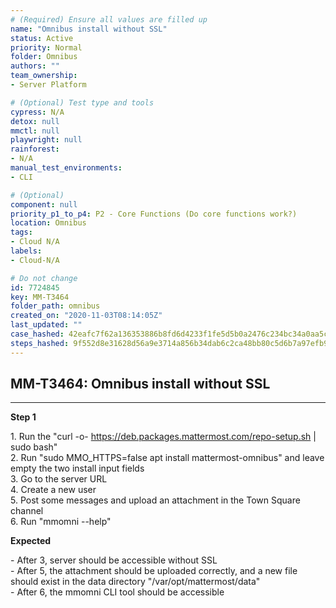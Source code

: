 ```yaml
---
# (Required) Ensure all values are filled up
name: "Omnibus install without SSL"
status: Active
priority: Normal
folder: Omnibus
authors: ""
team_ownership: 
- Server Platform

# (Optional) Test type and tools
cypress: N/A
detox: null
mmctl: null
playwright: null
rainforest: 
- N/A
manual_test_environments: 
- CLI

# (Optional)
component: null
priority_p1_to_p4: P2 - Core Functions (Do core functions work?)
location: Omnibus
tags: 
- Cloud N/A
labels: 
- Cloud-N/A

# Do not change
id: 7724845
key: MM-T3464
folder_path: omnibus
created_on: "2020-11-03T08:14:05Z"
last_updated: ""
case_hashed: 42eafc7f62a136353886b8fd6d4233f1fe5d5b0a2476c234bc34a0aa5cd7e5296fb9b0dda89de845e9d8a0f0a44d72f2
steps_hashed: 9f552d8e31628d56a9e3714a856b34dab6c2ca48bb80c5d6b7a97efb9d2a3f38598c4e9d71b05cf3c14c7b73d2c4733c
---
```


## MM-T3464: Omnibus install without SSL

---

**Step 1**

1\. Run the "curl -o- <https://deb.packages.mattermost.com/repo-setup.sh> | sudo bash"\
2\. Run "sudo MMO\_HTTPS=false apt install mattermost-omnibus" and leave empty the two install input fields\
3\. Go to the server URL\
4\. Create a new user\
5\. Post some messages and upload an attachment in the Town Square channel\
6\. Run "mmomni --help"

**Expected**

\- After 3, server should be accessible without SSL\
\- After 5, the attachment should be uploaded correctly, and a new file should exist in the data directory "/var/opt/mattermost/data"\
\- After 6, the mmomni CLI tool should be accessible
